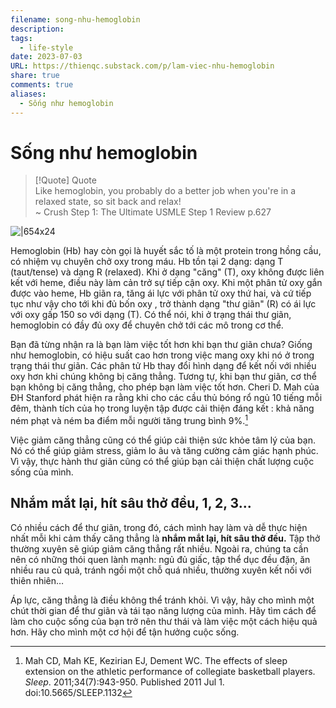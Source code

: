 ```yaml
---
filename: song-nhu-hemoglobin
description: 
tags:
  - life-style
date: 2023-07-03
URL: https://thienqc.substack.com/p/lam-viec-nhu-hemoglobin
share: true
comments: true
aliases:
  - Sống như hemoglobin
---
```

# Sống như hemoglobin  
  
> [!Quote] Quote  
> Like hemoglobin, you probably do a better job when you're in a relaxed state, so sit back and relax!  
> ~ Crush Step 1: The Ultimate USMLE Step 1 Review p.627  
  
![|654x24](https://d1j63owfs0b5j3.cloudfront.net/term/images/690-1528727027183.png)  
  
Hemoglobin (Hb) hay còn gọi là huyết sắc tố là một protein trong hồng cầu, có nhiệm vụ chuyên chở oxy trong máu. Hb tồn tại 2 dạng: dạng T (taut/tense) và dạng R (relaxed). Khi ở dạng "căng" (T), oxy không được liên kết với heme, điều này làm cản trở sự tiếp cận oxy. Khi một phân tử oxy gắn được vào heme, Hb giãn ra, tăng ái lực với phân tử oxy thứ hai, và cứ tiếp tục như vậy cho tới khi đủ bốn oxy , trở thành dạng "thư giãn" (R) có ái lực với oxy gấp 150 so với dạng (T). Có thể nói, khi ở trạng thái thư giãn, hemoglobin có đầy đủ oxy để chuyên chở tới các mô trong cơ thể.  
  
Bạn đã từng nhận ra là bạn làm việc tốt hơn khi bạn thư giãn chưa? Giống như hemoglobin, có hiệu suất cao hơn trong việc mang oxy khi nó ở trong trạng thái thư giãn. Các phân tử Hb thay đổi hình dạng để kết nối với nhiều oxy hơn khi chúng không bị căng thẳng. Tương tự, khi bạn thư giãn, cơ thể bạn không bị căng thẳng, cho phép bạn làm việc tốt hơn. Cheri D. Mah của ĐH Stanford phát hiện ra rằng khi cho các cầu thủ bóng rổ ngủ 10 tiếng mỗi đêm, thành tích của họ trong luyện tập được cải thiện đáng kết : khả năng ném phạt và ném ba điểm mỗi người tăng trung bình 9%.[^1]  
  
Việc giảm căng thẳng cũng có thể giúp cải thiện sức khỏe tâm lý của bạn. Nó có thể giúp giảm stress, giảm lo âu và tăng cường cảm giác hạnh phúc. Vì vậy, thực hành thư giãn cũng có thể giúp bạn cải thiện chất lượng cuộc sống của mình.  
  
## Nhắm mắt lại, hít sâu thở đều, 1, 2, 3...  
  
Có nhiều cách để thư giãn, trong đó, cách mình hay làm và dễ thực hiện nhất mỗi khi cảm thấy căng thẳng là **nhắm mắt lại, hít sâu thở đều.** Tập thở thường xuyên sẽ giúp giảm căng thẳng rất nhiều. Ngoài ra, chúng ta cần nên có những thói quen lành mạnh: ngủ đủ giấc, tập thể dục đều đặn, ăn nhiều rau củ quả, tránh ngồi một chỗ quá nhiều, thường xuyên kết nối với thiên nhiên…  
  
Áp lực, căng thẳng là điều không thể tránh khỏi. Vì vậy, hãy cho mình một chút thời gian để thư giãn và tái tạo năng lượng của mình. Hãy tìm cách để làm cho cuộc sống của bạn trở nên thư thái và làm việc một cách hiệu quả hơn. Hãy cho mình một cơ hội để tận hưởng cuộc sống.  
  
  
[^1]: Mah CD, Mah KE, Kezirian EJ, Dement WC. The effects of sleep extension on the athletic performance of collegiate basketball players. _Sleep_. 2011;34(7):943-950. Published 2011 Jul 1. doi:10.5665/SLEEP.1132